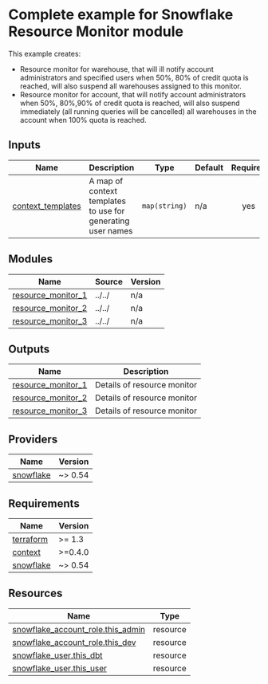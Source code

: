<!-- BEGIN_TF_DOCS -->
# Complete example for Snowflake Resource Monitor module

This example creates:

* Resource monitor for warehouse, that will ill notify account
  administrators and specified users when 50%, 80% of credit
  quota is reached, will also suspend all warehouses assigned
  to this monitor.
* Resource monitor for account, that will notify account
  administrators when 50%, 80%,90% of credit quota is reached,
  will also suspend immediately (all running queries will be cancelled)
  all warehouses in the account when 100% quota is reached.



## Inputs

| Name | Description | Type | Default | Required |
|------|-------------|------|---------|:--------:|
| <a name="input_context_templates"></a> [context\_templates](#input\_context\_templates) | A map of context templates to use for generating user names | `map(string)` | n/a | yes |

## Modules

| Name | Source | Version |
|------|--------|---------|
| <a name="module_resource_monitor_1"></a> [resource\_monitor\_1](#module\_resource\_monitor\_1) | ../../ | n/a |
| <a name="module_resource_monitor_2"></a> [resource\_monitor\_2](#module\_resource\_monitor\_2) | ../../ | n/a |
| <a name="module_resource_monitor_3"></a> [resource\_monitor\_3](#module\_resource\_monitor\_3) | ../../ | n/a |

## Outputs

| Name | Description |
|------|-------------|
| <a name="output_resource_monitor_1"></a> [resource\_monitor\_1](#output\_resource\_monitor\_1) | Details of resource monitor |
| <a name="output_resource_monitor_2"></a> [resource\_monitor\_2](#output\_resource\_monitor\_2) | Details of resource monitor |
| <a name="output_resource_monitor_3"></a> [resource\_monitor\_3](#output\_resource\_monitor\_3) | Details of resource monitor |

## Providers

| Name | Version |
|------|---------|
| <a name="provider_snowflake"></a> [snowflake](#provider\_snowflake) | ~> 0.54 |

## Requirements

| Name | Version |
|------|---------|
| <a name="requirement_terraform"></a> [terraform](#requirement\_terraform) | >= 1.3 |
| <a name="requirement_context"></a> [context](#requirement\_context) | >=0.4.0 |
| <a name="requirement_snowflake"></a> [snowflake](#requirement\_snowflake) | ~> 0.54 |

## Resources

| Name | Type |
|------|------|
| [snowflake_account_role.this_admin](https://registry.terraform.io/providers/Snowflake-Labs/snowflake/latest/docs/resources/account_role) | resource |
| [snowflake_account_role.this_dev](https://registry.terraform.io/providers/Snowflake-Labs/snowflake/latest/docs/resources/account_role) | resource |
| [snowflake_user.this_dbt](https://registry.terraform.io/providers/Snowflake-Labs/snowflake/latest/docs/resources/user) | resource |
| [snowflake_user.this_user](https://registry.terraform.io/providers/Snowflake-Labs/snowflake/latest/docs/resources/user) | resource |
<!-- END_TF_DOCS -->
